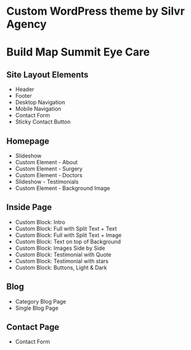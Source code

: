 # Custom WordPress theme by Silvr Agency


# Build Map Summit Eye Care

## Site Layout Elements

- Header
- Footer
- Desktop Navigation
- Mobile Navigation
- Contact Form 
- Sticky Contact Button 

## Homepage

- Slideshow
- Custom Element - About
- Custom Element - Surgery 
- Custom Element - Doctors
- Slideshow - Testimonials 
- Custom Element - Background Image

## Inside Page

- Custom Block: Intro
- Custom Block: Full with Split Text + Text
- Custom Block: Full with Split Text + Image
- Custom Block: Text on top of Background
- Custom Block: Images Side by Side
- Custom Block: Testimonial with Quote
- Custom Block: Testimonial with stars
- Custom Block: Buttons, Light & Dark 

## Blog

- Category Blog Page
- Single Blog Page

## Contact Page

- Contact Form
